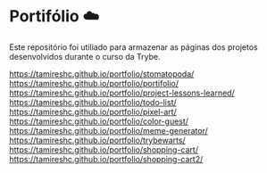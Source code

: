 # Portifólio :cloud:

Este repositório foi utiliado para armazenar as páginas dos projetos desenvolvidos durante o curso da Trybe.

https://tamireshc.github.io/portfolio/stomatopoda/ <br>
https://tamireshc.github.io/portfolio/portifolio/<br>
https://tamireshc.github.io/portfolio/project-lessons-learned/<br>
https://tamireshc.github.io/portfolio/todo-list/<br>
https://tamireshc.github.io/portfolio/pixel-art/<br>
https://tamireshc.github.io/portfolio/color-guest/<br>
https://tamireshc.github.io/portfolio/meme-generator/<br>
https://tamireshc.github.io/portfolio/trybewarts/<br>
https://tamireshc.github.io/portfolio/shopping-cart/<br>
https://tamireshc.github.io/portfolio/shopping-cart2/
